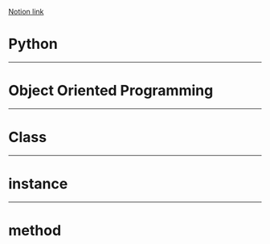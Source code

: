 [Notion link](https://www.notion.so/24-Python-4781c6e29baf48709f3c97110f4761a9)

# Python
---
# Object Oriented Programming
---
# Class
---
# instance
---
# method